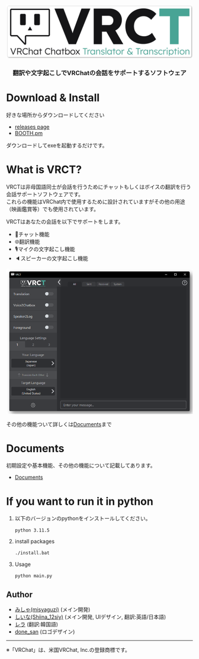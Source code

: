 <div align="center">

![](docs/vrct_logo.png)

<h3>
翻訳や文字起こしでVRChatの会話をサポートするソフトウェア
</h3>

<div align="left">

# Download & Install
好きな場所からダウンロードしてください
- [releases page](https://github.com/misyaguziya/VRCT/releases/)
- [BOOTH.pm](https://misyaguziya.booth.pm/)

ダウンロードしてexeを起動するだけです。

# What is VRCT?
VRCTは非母国語同士が会話を行うためにチャットもしくはボイスの翻訳を行う会話サポートソフトウェアです。  
これらの機能はVRChat内で使用するために設計されていますがその他の用途（映画鑑賞等）でも使用されています。

VRCTはあなたの会話を以下でサポートをします。
- 💬チャット機能
- 🌐翻訳機能
- 🎙マイクの文字起こし機能
- 🔈スピーカーの文字起こし機能

![](docs/main_window.png)

その他の機能ついて詳しくは[Documents](#Documents)まで

# Documents
初期設定や基本機能、その他の機能について記載してあります。
- [Documents](https://mzsoftware.notion.site/VRCT-Documents-be79b7a165f64442ad8f326d86c22246?pvs=4)


# If you want to run it in python
1. 以下のバージョンのpythonをインストールしてください。
    ```
    python 3.11.5
    ```

2. install packages
    ```bash
    ./install.bat
    ```

3. Usage
    ```bash
    python main.py
    ```

## Author
- [みしゃ(misyaguzi)](https://github.com/misyaguziya) (メイン開発)
- [しいな(Shiina_12siy)](https://github.com/ShiinaSakamoto) (メイン開発, UIデザイン, 翻訳:英語/日本語)
- [レラ](https://github.com/soumt-r) (翻訳:韓国語)
- [done_san]() (ロゴデザイン)

---

※「VRChat」は、米国VRChat, Inc.の登録商標です。